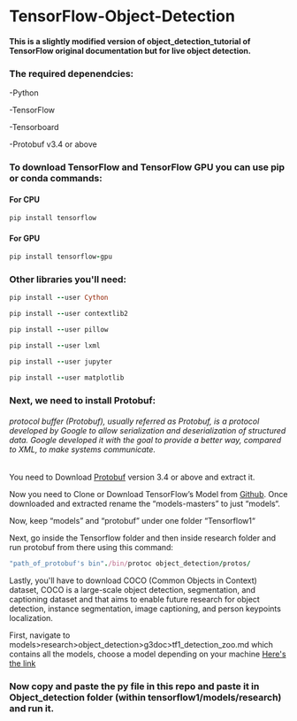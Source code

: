 

# TensorFlow-Object-Detection
#### This is a slightly modified version of object_detection_tutorial of TensorFlow original documentation but for live object detection.

### The required depenendcies: 
-Python

-TensorFlow

-Tensorboard

-Protobuf v3.4 or above


### To download TensorFlow and TensorFlow GPU you can use pip or conda commands:
#### For CPU
```ruby
pip install tensorflow
```
#### For GPU
```ruby
pip install tensorflow-gpu
```
### Other libraries you'll need: 
```ruby
pip install --user Cython
```
```ruby
pip install --user contextlib2
```
```ruby
pip install --user pillow
```
```ruby
pip install --user lxml
```
```ruby
pip install --user jupyter
```
```ruby
pip install --user matplotlib
```
### Next, we need to install Protobuf: 
###### protocol buffer (Protobuf), usually referred as Protobuf, is a protocol developed by Google to allow serialization and deserialization of structured data. Google developed it with the goal to provide a better way, compared to XML, to make systems communicate.

 You need to Download [Protobuf](https://github.com/protocolbuffers/protobuf/releases) version 3.4 or above and extract it.
 

Now you need to Clone or Download TensorFlow’s Model from [Github](https://github.com/tensorflow/models). Once downloaded and extracted rename the “models-masters” to just “models“.

 Now, keep “models” and “protobuf” under one folder “Tensorflow1“
 
Next, go inside the Tensorflow folder and then inside research folder and run protobuf from there using this command:

```ruby
"path_of_protobuf's bin"./bin/protoc object_detection/protos/
```

Lastly, you'll have to download COCO (Common Objects in Context) dataset, COCO is a large-scale object detection, segmentation, and captioning dataset and that aims to enable future research for object detection, instance segmentation, image captioning, and person keypoints localization. 

First, navigate to models>research>object_detection>g3doc>tf1_detection_zoo.md which contains all the models, choose a model depending on your machine 
[Here's the link](https://github.com/tensorflow/models/blob/master/research/object_detection/g3doc/tf1_detection_zoo.md)

### Now copy and paste the py file in this repo and paste it in Object_detection folder (within tensorflow1/models/research) and run it. 


 
